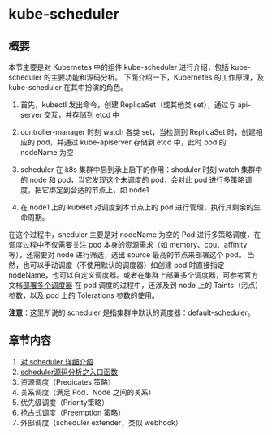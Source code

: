 # kube-scheduler

## 概要

本节主要是对 Kubernetes 中的组件 kube-scheduler 进行介绍，包括 kube-scheduler 的主要功能和源码分析。
下面介绍一下，Kubernetes 的工作原理，及 kube-scheduler 在其中扮演的角色。

1. 首先，kubectl 发出命令，创建 ReplicaSet（或其他类 set），通过与 api-server 交互，并存储到 etcd 中

2. controller-manager 时刻 watch 各类 set，当检测到 ReplicaSet 时，创建相应的 pod，并通过 kube-apiserver 存储到 etcd 中，此时 pod 的 nodeName 为空

3. scheduler 在 k8s 集群中启到承上启下的作用：sheduler 时刻 watch 集群中的 node 和 pod，当它发现这个未调度的 pod，会对此 pod 进行多策略调度，把它绑定到合适的节点上，如 node1

4. 在 node1 上的 kubelet 对调度到本节点上的 pod 进行管理，执行其剩余的生命周期。

在这个过程中，sheduler 主要是对 nodeName 为空的 Pod 进行多策略调度，在调度过程中不仅需要关注 pod 本身的资源需求（如 memory、cpu、affinity等），还需要对 node 进行筛选，选出 source 最高的节点来部署这个 pod。
当然，也可以手动调度（不使用默认的调度器）如创建 pod 时直接指定 nodeName，也可以自定义调度器。或者在集群上部署多个调度器，可参考官方文档[部署多个调度器](https://kubernetes.io/zh/docs/tasks/administer-cluster/configure-multiple-schedulers/)
在 pod 调度的过程中，还涉及到 node 上的 Taints（污点）参数，以及 pod 上的 Tolerations 参数的使用。

**注意**：这里所说的 scheduler 是指集群中默认的调度器：default-scheduler。

## 章节内容

1. [对 scheduler 详细介绍](https://github.com/kube-incubator/kube-explorer/blob/master/content/kube-scheduler/scheduler-introduction.md)
2. [scheduler源码分析之入口函数](https://github.com/kube-incubator/kube-explorer/blob/master/content/kube-scheduler/code-analysis1.md)
3. 资源调度（Predicates 策略）
4. 关系调度（满足 Pod、Node 之间的关系）
5. 优先级调度（Priority策略）
6. 抢占式调度（Preemption 策略）
7. 外部调度（scheduler extender，类似 webhook）
